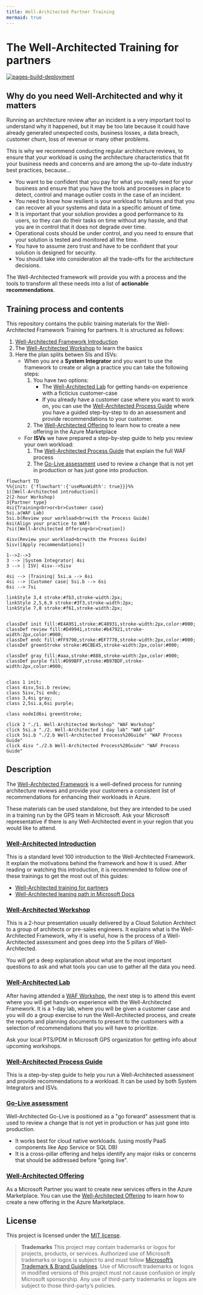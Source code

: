 ```yaml
---
title: Well-Architected Partner Training
mermaid: true
---
```

# The Well-Architected Training for partners

[![pages-build-deployment](https://github.com/microsoft/GPS-Well-Architected-Partner-Training/actions/workflows/pages/pages-build-deployment/badge.svg)](https://github.com/microsoft/GPS-Well-Architected-Partner-Training/actions/workflows/pages/pages-build-deployment)
## Why do you need Well-Architected and why it matters

Running an architecture review after an incident is a very important tool to understand why it happened, but it may be too late because it could have already generated unexpected costs, business losses, a data breach, customer churn, loss of revenue or many other problems.

This is why we recommend conducting regular architecture reviews, to ensure that your workload is using the architecture characteristics that fit your business needs and concerns and are among the up-to-date industry best practices, because...

* You want to be confident that you pay for what you really need for your business and ensure that you have the tools and processes in place to detect, control and manage outlier costs in the case of an incident.
* You need to know how resilient is your workload to failures and that you can recover all your systems and data in a specific amount of time.
* It is important that your solution provides a good performance to its users, so they can do their tasks on time without any hassle, and that you are in control that it does not degrade over time.
* Operational costs should be under control, and you need to ensure that your solution is tested and monitored all the time.
* You have to assume zero trust and have to be confident that your solution is designed for security.
* You should take into consideration all the trade-offs for the architecture decisions.

The Well-Architected framework will provide you with a process and the tools to transform all these needs into a list of **actionable recommendations**.

## Training process and contents

This repository contains the public training materials for the Well-Architected Framework Training for partners. It is structured as follows:

1. [Well-Architected Framework Introduction][WAF-Intro]
2. The [Well-Architected Workshop][WAF-Workshop] to learn the basics
3. Here the plan splits betwen SIs and ISVs:
    * When you are a **System Integrator** and you want to use the framework to create or align a practice you can take the following steps:
        1. You have two options:
            * The [Well-Architected Lab][WAF-Lab] for getting hands-on experience with a ficticius customer-case
            * If you already have a customer case where you want to work on, you can use the [Well-Architected Process Guide][WAF-Process-Guide] where you have a guided step-by-step to do an assessment and provide recommendations to your customer.
        2. The [Well-Architected Offering][WAF-Offering] to learn how to create a new offering in the Azure Marketplace
    * For **ISVs** we have prepared a step-by-step guide to help you review your own workload:
        1. The [Well-Architected Process Guide][WAF-Process-Guide] that explain the full WAF process
        2. The [Go-Live assessment][go-live] used to review a change that is not yet in production or has just gone into production.

```mermaid
flowchart TD
%%{init: {'flowchart':{'useMaxWidth': true}}}%%
1([Well-Architected introduction])
2(2-hour Workshop)
3{Partner type}
4si{Training<br>or<br>Customer case}
5si.a(WAF Lab)
5si.b(Review your workload<br>with the Process Guide)
6si(Align your practice to WAF)
7si([Well-Architected Offering<br>Creation])

4isv(Review your workload<br>with the Process Guide)
5isv([Apply recommendations])

1-->2-->3
3 --> |System Integrator| 4si
3 --> | ISV| 4isv-->5isv

4si --> |Training| 5si.a --> 6si
4si --> |Customer case| 5si.b --> 6si
6si --> 7si

linkStyle 3,4 stroke:#fb3,stroke-width:2px;
linkStyle 2,5,6,9 stroke:#3f3,stroke-width:2px;
linkStyle 7,8 stroke:#f61,stroke-width:2px;


classDef init fill:#E4A951,stroke:#C48931,stroke-width:2px,color:#000;
classDef review fill:#D49941,stroke:#b47921,stroke-width:2px,color:#000;
classDef endc fill:#FF9790,stroke:#EF7770,stroke-width:2px,color:#000;
classDef greenStroke stroke:#6CBE45,stroke-width:2px,color:#000;

classDef gray fill:#aaa,stroke:#888,stroke-width:2px,color:#000;
classDef purple fill:#D99BFF,stroke:#B97BDF,stroke-width:2px,color:#000;


class 1 init;
class 4isv,5si.b review;
class 5isv,7si endc;
class 3,4si gray;
class 2,5si.a,6si purple;

class nodeId6si greenStroke;

click 2 "./1. Well-Architected Workshop" "WAF Workshop"
click 5si.a "./2. Well-Architected 1 day lab" "WAF Lab"
click 5si.b "./2.b Well-Architected Process%20Guide" "WAF Process Guide"
click 4isv "./2.b Well-Architected Process%20Guide" "WAF Process Guide"
```

## Description

The [Well-Architected Framework][WAF-Intro] is a well-defined process for
running architecture reviews and provide your customers a consistent list of
recommendations for enhancing their workloads in Azure.

These materials can be used standalone, but they are intended to be used in a training run by the GPS team in Microsoft. Ask your Microsoft representative if there is any Well-Architected event in your region that you would like to attend.

### [Well-Architected Introduction][WAF-Intro]

This is a standard level 100 introduction to the Well-Architected Framework. It explain the motivations behind the framework and how it is used. After reading or watching this introduction, it is recommended to follow one of these trainings to get the most out of this guides:

* [Well-Architected training for partners][partner-training]
* [Well-Architected leaning path in Microsoft Docs][docs-training]

### [Well-Architected Workshop][WAF-Workshop]

This is a 2-hour presentation usually delivered by a Cloud Solution Architect to a group of architects or pre-sales engineers. It explains what is the Well-Architected Framework, why it is useful, how is the process of a Well-Architected assessment and goes deep into the 5 pillars of Well-Architected.

You will get a deep explanation about what are the most important questions to ask and what tools you can use to gather all the data you need.

### [Well-Architected Lab][WAF-Lab]

After having attended a [WAF Workshop][WAF-Workshop], the next step is to attend this event where you will get hands-on experience with the Well-Architected Framework.
It is a 1-day lab, where you will be given a customer case and you will do a group exercise to run the Well-Architected process, and create the reports and planning documents to present to the customers with a selection of recommendations that you will have to prioritize.

Ask your local PTS/PDM in Microsoft GPS organization for getting info about upcoming workshops.

### [Well-Architected Process Guide][WAF-Process-Guide]

This is a step-by-step guide to help you run a Well-Architected assessment and provide recommendations to a workload. It can be used by both System Integrators and ISVs.

### [Go-Live assessment][go-live]

Well-Architected Go-Live is positioned as a "go forward" assessment that is used to review a change that is not yet in production or has just gone into production.
* It works best for cloud native workloads. (using mostly PaaS components like App Service or SQL DB) 
* It is a cross-pillar offering and helps identify any major risks or concerns that should be addressed before "going live".

### [Well-Architected Offering][WAF-Offering]

As a Microsoft Partner you want to create new services offers in the Azure Marketplace. You can use the [Well-Architected Offering][WAF-Offering] to learn how to create a new offering in the Azure Marketplace.

## License

This project is licensed under the [MIT license](LICENSE).

> **Trademarks** This project may contain trademarks or logos for projects, products, or services. Authorized use of Microsoft trademarks or logos is subject to and must follow [Microsoft’s Trademark & Brand Guidelines](https://www.microsoft.com/en-us/legal/intellectualproperty/trademarks/usage/general). Use of Microsoft trademarks or logos in modified versions of this project must not cause confusion or imply Microsoft sponsorship. Any use of third-party trademarks or logos are subject to those third-party’s policies.

[WAF-Intro]: https://github.com/microsoft/GPS-Well-Architected-Partner-Training/tree/main/0.%20Well-Architected%20Introduction
[WAF-Workshop]: ./1.%20Well-Architected%20Workshop
[WAF-Lab]: ./2.%20Well-Architected%201%20day%20lab
[WAF-Offering]: ./3.%20Well-Architected%20Offering
[WAF-Process-Guide]: ./2.b%20Well-Architected%20Process%20Guide
[go-live]: ./2.b%20Well-Architected%20Process%20Guide/Go-Live
[WAF_training_process]: ./WAF_training_process.svg "The Well-Architected training explained"
[partner-training]: https://www.microsoft.com/azure/partners/well-architected
[docs-training]: https://docs.microsoft.com/en-us/learn/paths/azure-well-architected-framework/
